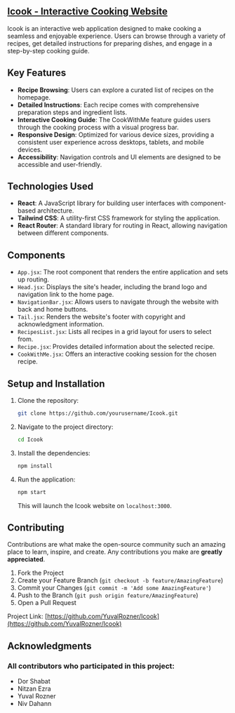 ## [Icook - Interactive Cooking Website](https://yuvalrozner.github.io/Icook/)

Icook is an interactive web application designed to make cooking a seamless and enjoyable experience. Users can browse through a variety of recipes, get detailed instructions for preparing dishes, and engage in a step-by-step cooking guide.

## Key Features

- **Recipe Browsing**: Users can explore a curated list of recipes on the homepage.
- **Detailed Instructions**: Each recipe comes with comprehensive preparation steps and ingredient lists.
- **Interactive Cooking Guide**: The CookWithMe feature guides users through the cooking process with a visual progress bar.
- **Responsive Design**: Optimized for various device sizes, providing a consistent user experience across desktops, tablets, and mobile devices.
- **Accessibility**: Navigation controls and UI elements are designed to be accessible and user-friendly.

## Technologies Used

- **React**: A JavaScript library for building user interfaces with component-based architecture.
- **Tailwind CSS**: A utility-first CSS framework for styling the application.
- **React Router**: A standard library for routing in React, allowing navigation between different components.

## Components

- `App.jsx`: The root component that renders the entire application and sets up routing.
- `Head.jsx`: Displays the site's header, including the brand logo and navigation link to the home page.
- `NavigationBar.jsx`: Allows users to navigate through the website with back and home buttons.
- `Tail.jsx`: Renders the website's footer with copyright and acknowledgment information.
- `RecipesList.jsx`: Lists all recipes in a grid layout for users to select from.
- `Recipe.jsx`: Provides detailed information about the selected recipe.
- `CookWithMe.jsx`: Offers an interactive cooking session for the chosen recipe.

## Setup and Installation

1. Clone the repository:
   ```bash
   git clone https://github.com/yourusername/Icook.git
   ```
2. Navigate to the project directory:
   ```bash
   cd Icook
   ```
3. Install the dependencies:
   ```bash
   npm install
   ```
4. Run the application:
   ```bash
   npm start
   ```
   This will launch the Icook website on `localhost:3000`.

## Contributing

Contributions are what make the open-source community such an amazing place to learn, inspire, and create. Any contributions you make are **greatly appreciated**.

1. Fork the Project
2. Create your Feature Branch (`git checkout -b feature/AmazingFeature`)
3. Commit your Changes (`git commit -m 'Add some AmazingFeature'`)
4. Push to the Branch (`git push origin feature/AmazingFeature`)
5. Open a Pull Request

Project Link: [https://github.com/YuvalRozner/Icook](https://github.com/YuvalRozner/Icook)

## Acknowledgments

### All contributors who participated in this project:

- Dor Shabat
- Nitzan Ezra
- Yuval Rozner
- Niv Dahann
